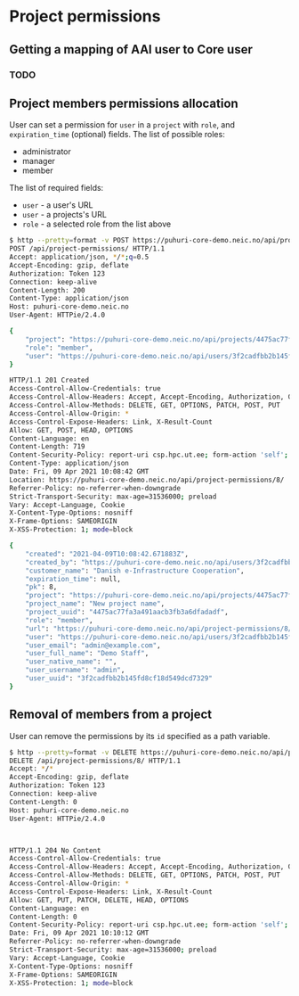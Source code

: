 # Project permissions

## Getting a mapping of AAI user to Core user
<!-- {generate_mapping_aai_to_core_getting} -->
### TODO

## Project members permissions allocation
User can set a permission for `user` in a `project` with `role`, and `expiration_time` (optional) fields. The list of possible roles:
- administrator
- manager
- member

The list of required fields:
- `user` - a user's URL
- `user` - a projects's URL
- `role` - a selected role from the list above

<!-- {generate_members_permissions_creation} -->

```bash
$ http --pretty=format -v POST https://puhuri-core-demo.neic.no/api/project-permissions/ Authorization:"Token 123" role=member project=https://puhuri-core-demo.neic.no/api/projects/4475ac77fa3a491aacb3fb3a6dfadadf/ user=https://puhuri-core-demo.neic.no/api/users/3f2cadfbb2b145fd8cf18d549dcd7329/
POST /api/project-permissions/ HTTP/1.1
Accept: application/json, */*;q=0.5
Accept-Encoding: gzip, deflate
Authorization: Token 123
Connection: keep-alive
Content-Length: 200
Content-Type: application/json
Host: puhuri-core-demo.neic.no
User-Agent: HTTPie/2.4.0

{
    "project": "https://puhuri-core-demo.neic.no/api/projects/4475ac77fa3a491aacb3fb3a6dfadadf/",
    "role": "member",
    "user": "https://puhuri-core-demo.neic.no/api/users/3f2cadfbb2b145fd8cf18d549dcd7329/"
}

HTTP/1.1 201 Created
Access-Control-Allow-Credentials: true
Access-Control-Allow-Headers: Accept, Accept-Encoding, Authorization, Content-Type, Origin, User-Agent, X-CSRFToken, X-Requested-With
Access-Control-Allow-Methods: DELETE, GET, OPTIONS, PATCH, POST, PUT
Access-Control-Allow-Origin: *
Access-Control-Expose-Headers: Link, X-Result-Count
Allow: GET, POST, HEAD, OPTIONS
Content-Language: en
Content-Length: 719
Content-Security-Policy: report-uri csp.hpc.ut.ee; form-action 'self';
Content-Type: application/json
Date: Fri, 09 Apr 2021 10:08:42 GMT
Location: https://puhuri-core-demo.neic.no/api/project-permissions/8/
Referrer-Policy: no-referrer-when-downgrade
Strict-Transport-Security: max-age=31536000; preload
Vary: Accept-Language, Cookie
X-Content-Type-Options: nosniff
X-Frame-Options: SAMEORIGIN
X-XSS-Protection: 1; mode=block

{
    "created": "2021-04-09T10:08:42.671883Z",
    "created_by": "https://puhuri-core-demo.neic.no/api/users/3f2cadfbb2b145fd8cf18d549dcd7329/",
    "customer_name": "Danish e-Infrastructure Cooperation",
    "expiration_time": null,
    "pk": 8,
    "project": "https://puhuri-core-demo.neic.no/api/projects/4475ac77fa3a491aacb3fb3a6dfadadf/",
    "project_name": "New project name",
    "project_uuid": "4475ac77fa3a491aacb3fb3a6dfadadf",
    "role": "member",
    "url": "https://puhuri-core-demo.neic.no/api/project-permissions/8/",
    "user": "https://puhuri-core-demo.neic.no/api/users/3f2cadfbb2b145fd8cf18d549dcd7329/",
    "user_email": "admin@example.com",
    "user_full_name": "Demo Staff",
    "user_native_name": "",
    "user_username": "admin",
    "user_uuid": "3f2cadfbb2b145fd8cf18d549dcd7329"
}
```

## Removal of members from a project
User can remove the permissions by its `id` specified as a path variable.

<!-- {generate_project_members_removal} -->

```bash
$ http --pretty=format -v DELETE https://puhuri-core-demo.neic.no/api/project-permissions/8/ Authorization:"Token 123"
DELETE /api/project-permissions/8/ HTTP/1.1
Accept: */*
Accept-Encoding: gzip, deflate
Authorization: Token 123
Connection: keep-alive
Content-Length: 0
Host: puhuri-core-demo.neic.no
User-Agent: HTTPie/2.4.0



HTTP/1.1 204 No Content
Access-Control-Allow-Credentials: true
Access-Control-Allow-Headers: Accept, Accept-Encoding, Authorization, Content-Type, Origin, User-Agent, X-CSRFToken, X-Requested-With
Access-Control-Allow-Methods: DELETE, GET, OPTIONS, PATCH, POST, PUT
Access-Control-Allow-Origin: *
Access-Control-Expose-Headers: Link, X-Result-Count
Allow: GET, PUT, PATCH, DELETE, HEAD, OPTIONS
Content-Language: en
Content-Length: 0
Content-Security-Policy: report-uri csp.hpc.ut.ee; form-action 'self';
Date: Fri, 09 Apr 2021 10:10:12 GMT
Referrer-Policy: no-referrer-when-downgrade
Strict-Transport-Security: max-age=31536000; preload
Vary: Accept-Language, Cookie
X-Content-Type-Options: nosniff
X-Frame-Options: SAMEORIGIN
X-XSS-Protection: 1; mode=block
```
